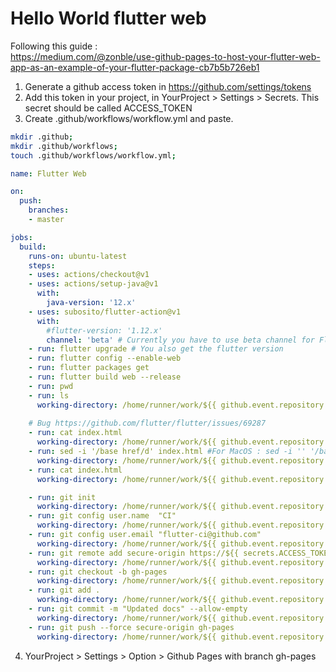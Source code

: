 # Hello World flutter web

Following this guide :<br/>
https://medium.com/@zonble/use-github-pages-to-host-your-flutter-web-app-as-an-example-of-your-flutter-package-cb7b5b726eb1

1. Generate a github access token in https://github.com/settings/tokens
2. Add this token in your project, in YourProject > Settings > Secrets. This secret should be called ACCESS_TOKEN
3. Create .github/workflows/workflow.yml and paste.
```bash
mkdir .github;
mkdir .github/workflows;
touch .github/workflows/workflow.yml;
```
```yaml
name: Flutter Web

on:
  push:
    branches:
    - master

jobs:
  build:
    runs-on: ubuntu-latest 
    steps:
    - uses: actions/checkout@v1
    - uses: actions/setup-java@v1
      with:
        java-version: '12.x'
    - uses: subosito/flutter-action@v1
      with:
        #flutter-version: '1.12.x'
        channel: 'beta' # Currently you have to use beta channel for Flutter web.
    - run: flutter upgrade # You also get the flutter version
    - run: flutter config --enable-web
    - run: flutter packages get
    - run: flutter build web --release
    - run: pwd
    - run: ls
      working-directory: /home/runner/work/${{ github.event.repository.name }}/${{ github.event.repository.name }}/build/web
    
    # Bug https://github.com/flutter/flutter/issues/69287
    - run: cat index.html
      working-directory: /home/runner/work/${{ github.event.repository.name }}/${{ github.event.repository.name }}/build/web
    - run: sed -i '/base href/d' index.html #For MacOS : sed -i '' '/base href/d' index.html
      working-directory: /home/runner/work/${{ github.event.repository.name }}/${{ github.event.repository.name }}/build/web
    - run: cat index.html
      working-directory: /home/runner/work/${{ github.event.repository.name }}/${{ github.event.repository.name }}/build/web

    - run: git init
      working-directory: /home/runner/work/${{ github.event.repository.name }}/${{ github.event.repository.name }}/build/web
    - run: git config user.name  "CI"
      working-directory: /home/runner/work/${{ github.event.repository.name }}/${{ github.event.repository.name }}/build/web
    - run: git config user.email "flutter-ci@github.com"
      working-directory: /home/runner/work/${{ github.event.repository.name }}/${{ github.event.repository.name }}/build/web
    - run: git remote add secure-origin https://${{ secrets.ACCESS_TOKEN }}@github.com/${{ github.actor }}/${{ github.event.repository.name }}.git
      working-directory: /home/runner/work/${{ github.event.repository.name }}/${{ github.event.repository.name }}/build/web
    - run: git checkout -b gh-pages
      working-directory: /home/runner/work/${{ github.event.repository.name }}/${{ github.event.repository.name }}/build/web
    - run: git add .
      working-directory: /home/runner/work/${{ github.event.repository.name }}/${{ github.event.repository.name }}/build/web
    - run: git commit -m "Updated docs" --allow-empty
      working-directory: /home/runner/work/${{ github.event.repository.name }}/${{ github.event.repository.name }}/build/web
    - run: git push --force secure-origin gh-pages
      working-directory: /home/runner/work/${{ github.event.repository.name }}/${{ github.event.repository.name }}/build/web
```
4. YourProject > Settings > Option > Github Pages with branch gh-pages

